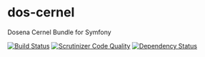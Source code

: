 # dos-cernel
Dosena Cernel Bundle for Symfony

[![Build Status](https://travis-ci.org/liverbool/dos-cernel-bundle.svg)](https://travis-ci.org/liverbool/dos-cernel-bundle)
[![Scrutinizer Code Quality](https://scrutinizer-ci.com/g/liverbool/dos-cernel-bundle/badges/quality-score.png?b=master)](https://scrutinizer-ci.com/g/liverbool/dos-cernel-bundle/?branch=master)
[![Dependency Status](https://www.versioneye.com/user/projects/55978a03616634002100001f/badge.svg?style=flat)](https://www.versioneye.com/user/projects/55978a03616634002100001f)
